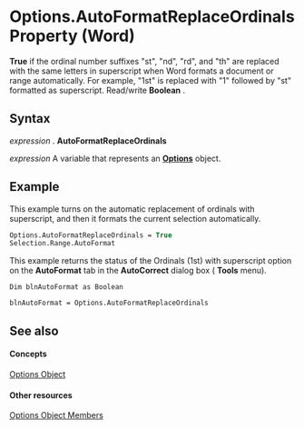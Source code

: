 
# Options.AutoFormatReplaceOrdinals Property (Word)

 **True** if the ordinal number suffixes "st", "nd", "rd", and "th" are replaced with the same letters in superscript when Word formats a document or range automatically. For example, "1st" is replaced with "1" followed by "st" formatted as superscript. Read/write **Boolean** .


## Syntax

 _expression_ . **AutoFormatReplaceOrdinals**

 _expression_ A variable that represents an **[Options](873b7b99-3fe1-fd89-9ece-a9355cb827dc.md)** object.


## Example

This example turns on the automatic replacement of ordinals with superscript, and then it formats the current selection automatically.


```vb
Options.AutoFormatReplaceOrdinals = True 
Selection.Range.AutoFormat
```

This example returns the status of the Ordinals (1st) with superscript option on the  **AutoFormat** tab in the **AutoCorrect** dialog box ( **Tools** menu).




```
Dim blnAutoFormat as Boolean 
 
blnAutoFormat = Options.AutoFormatReplaceOrdinals
```


## See also


#### Concepts


[Options Object](873b7b99-3fe1-fd89-9ece-a9355cb827dc.md)
#### Other resources


[Options Object Members](76cd9dfe-6bbb-4c3d-0bfc-79a62bedd15e.md)
